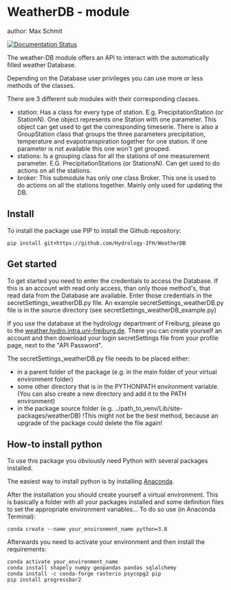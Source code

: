 WeatherDB - module
==================
author: Max Schmit

[![Documentation Status](https://readthedocs.org/projects/weatherdb/badge/?version=latest)](https://weatherdb.readthedocs.io/en/latest/?badge=latest)

The weather-DB module offers an API to interact with the automatically filled weather Database.

Depending on the Database user privileges you can use more or less methods of the classes.

There are 3 different sub modules with their corresponding classes.

- station:
Has a class for every type of station. E.g. PrecipitationStation (or StationN). 
One object represents one Station with one parameter. 
This object can get used to get the corresponding timeserie.
There is also a GroupStation class that groups the three parameters precipitation, temperature and evapotranspiration together for one station. If one parameter is not available this one won't get grouped.
- stations:
Is a grouping class for all the stations of one measurement parameter. E.G. PrecipitationStations (or StationsN).
Can get used to do actions on all the stations.
- broker:
This submodule has only one class Broker. This one is used to do actions on all the stations together. Mainly only used for updating the DB.

Install
-------
To install the package use PIP to install the Github repository:

```
pip install git+https://github.com/Hydrology-IFH/WeatherDB
```

Get started
-----------
To get started you need to enter the credentials to access the Database. If this is an account with read only access, than only those method's, that read data from the Database are available.
Enter those credentials in the secretSettings_weatherDB.py file. An example secretSettings_weatherDB.py file is in the source directory (see secretSettings_weatherDB_example.py)

If you use the database at the hydrology department of Freiburg, please go to the [weather.hydro.intra.uni-freiburg.de](http://weather.hydro.intra.uni-freiburg.de). There you can create yourself an account and then download your login secretSettings file from your profile page, next to the "API Password".

The secretSettings_weatherDB.py file needs to be placed either:
- in a parent folder of the package (e.g. in the main folder of your virtual environment folder)
- some other directory that is in the PYTHONPATH environment variable. (You can also create a new directory and add it to the PATH environment)
- in the package source folder (e.g. ../path_to_venv/Lib/site-packages/weatherDB) !This might not be the best method, because an upgrade of the package could delete the file again!

How-to install python
---------------------
To use this package you obviously need Python with several packages installed.

The easiest way to install python is by installing [Anaconda](https://www.anaconda.com/products/distribution).

After the installation you should create yourself a virtual environment. This is basically a folder with all your packages installed and some definition files to set the appropriate environment variables...
To do so use (in Anaconda Terminal): 

```
conda create --name your_environment_name python=3.8
```
Afterwards you need to activate your environment and then install the requirements:

```
conda activate your_environment_name
conda install shapely numpy geopandas pandas sqlalchemy
conda install -c conda-forge rasterio psycopg2 pip
pip install progressbar2
```
